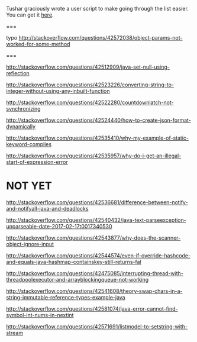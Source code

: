Tushar graciously wrote a user script to make going through the list easier. You can get it [here](https://github.com/tusharjadhav219/Userscript-for-delete-candidates).

===

typo http://stackoverflow.com/questions/42572038/object-params-not-worked-for-some-method

===

http://stackoverflow.com/questions/42512909/java-set-null-using-reflection

http://stackoverflow.com/questions/42523226/converting-string-to-integer-without-using-any-inbuilt-function

http://stackoverflow.com/questions/42522280/countdownlatch-not-synchronizing

http://stackoverflow.com/questions/42524440/how-to-create-json-format-dynamically

http://stackoverflow.com/questions/42535410/why-my-example-of-static-keyword-compiles

http://stackoverflow.com/questions/42535957/why-do-i-get-an-illegal-start-of-expression-error

NOT YET
=====

http://stackoverflow.com/questions/42536681/difference-between-notify-and-notifyall-java-and-deadlocks

http://stackoverflow.com/questions/42540432/java-text-parseexception-unparseable-date-2017-02-17t0017340530

http://stackoverflow.com/questions/42543877/why-does-the-scanner-object-ignore-input

http://stackoverflow.com/questions/42544574/even-if-override-hashcode-and-equals-java-hashmap-containskey-still-returns-fal

http://stackoverflow.com/questions/42475085/interrupting-thread-with-threadpoolexecutor-and-arrayblockingqueue-not-working

http://stackoverflow.com/questions/42541608/theory-swap-chars-in-a-string-immutable-reference-types-example-java

http://stackoverflow.com/questions/42581074/java-error-cannot-find-symbol-int-nums-in-nextint

http://stackoverflow.com/questions/42571691/listmodel-to-setstring-with-stream